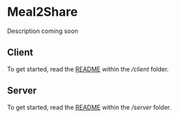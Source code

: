 # Meal2Share
Description coming soon

## Client
To get started, read the [README](client/README.md) within the */client* folder.

## Server
To get started, read the [README](server/README.md) within the */server* folder.
